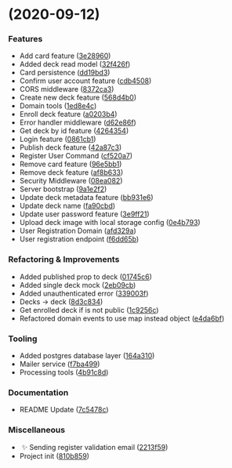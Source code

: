 #  (2020-09-12)


### Features

- Add card feature ([3e28960](https://github.com/Miczeq22/brainflash-api/commit/3e28960b6a1b206b5c7f98436954d6e39bad802f))
- Added deck read model ([32f426f](https://github.com/Miczeq22/brainflash-api/commit/32f426f71a3061886ad627b704aa039ac06317cb))
- Card persistence ([dd19bd3](https://github.com/Miczeq22/brainflash-api/commit/dd19bd3680e5bd1c81948275c4b0a9ba07798e2f))
- Confirm user account feature ([cdb4508](https://github.com/Miczeq22/brainflash-api/commit/cdb45085547ee0baefac05c3726a57a706ca3d84))
- CORS middleware ([8372ca3](https://github.com/Miczeq22/brainflash-api/commit/8372ca37caebd56533d39955684fd793e5582dbf))
- Create new deck feature ([568d4b0](https://github.com/Miczeq22/brainflash-api/commit/568d4b09410d82eedfc4b2333290ce6173c13e29))
- Domain tools ([1ed8e4c](https://github.com/Miczeq22/brainflash-api/commit/1ed8e4cb026d418a42e511f144e77165af732d08))
- Enroll deck feature ([a0203b4](https://github.com/Miczeq22/brainflash-api/commit/a0203b470c00c70cd3dcbf3f237d22274c3f9fd9))
- Error handler middleware ([d62e86f](https://github.com/Miczeq22/brainflash-api/commit/d62e86f46c1b8422a5b32d85680b8e12d2383a98))
- Get deck by id feature ([4264354](https://github.com/Miczeq22/brainflash-api/commit/42643549d6c27241c83a5f0ff828f3c10c5f1819))
- Login feature ([0861cb1](https://github.com/Miczeq22/brainflash-api/commit/0861cb15d61f71a415772c962383713928251bf2))
- Publish deck feature ([42a87c3](https://github.com/Miczeq22/brainflash-api/commit/42a87c362619b1513bbe40f49d922fb6bae30398))
- Register User Command ([cf520a7](https://github.com/Miczeq22/brainflash-api/commit/cf520a7001d89b3595bc08abad3e4ecb6b392353))
- Remove card feature ([96e5bb1](https://github.com/Miczeq22/brainflash-api/commit/96e5bb1b19e259297a1782f03f81a127a07b7b47))
- Remove deck feature ([af8b633](https://github.com/Miczeq22/brainflash-api/commit/af8b633338c4de28702bc9f660aa672a999eb6c0))
- Security Middleware ([08ea082](https://github.com/Miczeq22/brainflash-api/commit/08ea0826dfcd30484a390e23665a6e443a624dd0))
- Server bootstrap ([9a1e2f2](https://github.com/Miczeq22/brainflash-api/commit/9a1e2f21d6db5e1b62a5df019e4a8bfb975fb921))
- Update deck metadata feature ([bb931e6](https://github.com/Miczeq22/brainflash-api/commit/bb931e69bee1010d6a3373815591bf8a0961b24b))
- Update deck name ([fa90cbd](https://github.com/Miczeq22/brainflash-api/commit/fa90cbdab7dca1bb15454d5eade477a1e0c188e8))
- Update user password feature ([3e9ff21](https://github.com/Miczeq22/brainflash-api/commit/3e9ff216832e081b43e6809d278cbabd94428357))
- Upload deck image with local storage config ([0e4b793](https://github.com/Miczeq22/brainflash-api/commit/0e4b79359a7b5bff670584ec5fc4db769ad975e4))
- User Registration Domain ([afd329a](https://github.com/Miczeq22/brainflash-api/commit/afd329aa493813c5f85492ec6582898a363b2ac4))
- User registration endpoint ([f6dd65b](https://github.com/Miczeq22/brainflash-api/commit/f6dd65bcb088abcb1faf699ecd0355da182f25b6))


### Refactoring & Improvements

- Added published prop to deck ([01745c6](https://github.com/Miczeq22/brainflash-api/commit/01745c6954f47cf6b14d6b79fd5103951315a486))
- Added single deck mock ([2eb09cb](https://github.com/Miczeq22/brainflash-api/commit/2eb09cb0ee295a5137c21471e37711c43802014e))
- Added unauthenticated error ([339003f](https://github.com/Miczeq22/brainflash-api/commit/339003ff135248b2c3bc0db6f8e00b0fc1a28f2e))
- Decks -> deck ([8d3c834](https://github.com/Miczeq22/brainflash-api/commit/8d3c83471d3394f47003ba5c50f3d49e212d3dde))
- Get enrolled deck if is not public ([1c9256c](https://github.com/Miczeq22/brainflash-api/commit/1c9256ce0a54c82a73840fa455a2ba0b68d74f48))
- Refactored domain events to use map instead object ([e4da6bf](https://github.com/Miczeq22/brainflash-api/commit/e4da6bf4d869aae81582bbe1a5dce3f94a7be88a))


### Tooling

- Added postgres database layer ([164a310](https://github.com/Miczeq22/brainflash-api/commit/164a31087b591c996669ca37681223cd52067272))
- Mailer service ([f7ba499](https://github.com/Miczeq22/brainflash-api/commit/f7ba499511a4ef24ea49846e268d2ac9d298d326))
- Processing tools ([4b91c8d](https://github.com/Miczeq22/brainflash-api/commit/4b91c8d4fbd237d3d4303fddc17155a8b262119f))


### Documentation

- README Update ([7c5478c](https://github.com/Miczeq22/brainflash-api/commit/7c5478c708ffbb8e63392b74cfe078f246c4a391))


### Miscellaneous

-  ✨ Sending register validation email ([2213f59](https://github.com/Miczeq22/brainflash-api/commit/2213f59417149af361e5c0dbf62792f11dfb3df1))
- Project init ([810b859](https://github.com/Miczeq22/brainflash-api/commit/810b859114ba5792eb727801a3231b1f3f2c2fe8))

